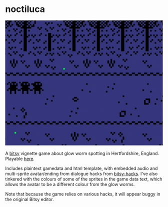 # noctiluca

![animated gif of three pixel characters walking through a dark wood towards a green light](snapshot.gif "noctiluca")

A [bitsy](https://ledoux.itch.io/bitsy) vignette game about glow worm spotting in Hertfordshire, England. Playable [here](https://deerful.itch.io/noctiluca).

Includes plaintext gamedata and html template, with embedded audio and multi-sprite avatar/ending from dialogue hacks from [bitsy-hacks](https://github.com/seleb/bitsy-hacks). I've also tinkered with the colours of some of the sprites in the game data text, which allows the avatar to be a different colour from the glow worms.

Note that because the game relies on various hacks, it will appear buggy in the original Bitsy editor.